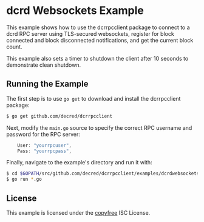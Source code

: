 dcrd Websockets Example
=======================

This example shows how to use the dcrrpcclient package to connect to a dcrd
RPC server using TLS-secured websockets, register for block connected and block
disconnected notifications, and get the current block count.

This example also sets a timer to shutdown the client after 10 seconds to
demonstrate clean shutdown.

## Running the Example

The first step is to use `go get` to download and install the dcrrpcclient
package:

```bash
$ go get github.com/decred/dcrrpcclient
```

Next, modify the `main.go` source to specify the correct RPC username and
password for the RPC server:

```Go
	User: "yourrpcuser",
	Pass: "yourrpcpass",
```

Finally, navigate to the example's directory and run it with:

```bash
$ cd $GOPATH/src/github.com/decred/dcrrpcclient/examples/dcrdwebsockets
$ go run *.go
```

## License

This example is licensed under the [copyfree](http://copyfree.org) ISC License.
